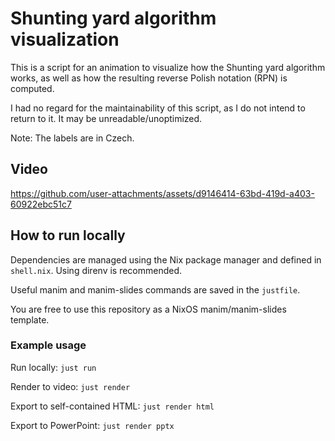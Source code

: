 # Shunting yard algorithm visualization
This is a script for an animation to visualize how the Shunting yard algorithm works, as well as how the resulting reverse Polish notation (RPN) is computed.

I had no regard for the maintainability of this script, as I do not intend to return to it. It may be unreadable/unoptimized.

Note: The labels are in Czech.

## Video


https://github.com/user-attachments/assets/d9146414-63bd-419d-a403-60922ebc51c7



## How to run locally
Dependencies are managed using the Nix package manager and defined in `shell.nix`. Using direnv is recommended.

Useful manim and manim-slides commands are saved in the `justfile`.

You are free to use this repository as a NixOS manim/manim-slides template.

### Example usage
Run locally:
```just run```

Render to video:
```just render```

Export to self-contained HTML:
```just render html```

Export to PowerPoint:
```just render pptx```
